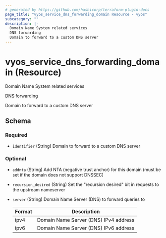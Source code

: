 ```yaml
---
# generated by https://github.com/hashicorp/terraform-plugin-docs
page_title: "vyos_service_dns_forwarding_domain Resource - vyos"
subcategory: ""
description: |-
  Domain Name System related services
  DNS forwarding
  Domain to forward to a custom DNS server
---
```


# vyos_service_dns_forwarding_domain (Resource)

Domain Name System related services

DNS forwarding

Domain to forward to a custom DNS server



<!-- schema generated by tfplugindocs -->
## Schema

### Required

- `identifier` (String) Domain to forward to a custom DNS server

### Optional

- `addnta` (String) Add NTA (negative trust anchor) for this domain (must be set if the domain does not support DNSSEC)
- `recursion_desired` (String) Set the "recursion desired" bit in requests to the upstream nameserver
- `server` (String) Domain Name Server (DNS) to forward queries to

    |  Format  |  Description  |
    |----------|---------------|
    |  ipv4  |  Domain Name Server (DNS) IPv4 address  |
    |  ipv6  |  Domain Name Server (DNS) IPv6 address  |
